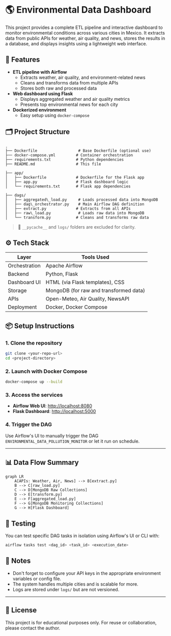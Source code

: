 # 🌎 Environmental Data Dashboard

This project provides a complete ETL pipeline and interactive dashboard to monitor environmental conditions across various cities in Mexico. It extracts data from public APIs for weather, air quality, and news, stores the results in a database, and displays insights using a lightweight web interface.

## 🚀 Features

- **ETL pipeline with Airflow**
  - Extracts weather, air quality, and environment-related news
  - Cleans and transforms data from multiple APIs
  - Stores both raw and processed data
- **Web dashboard using Flask**
  - Displays aggregated weather and air quality metrics
  - Presents top environmental news for each city
- **Dockerized environment**
  - Easy setup using `docker-compose`

## 🗂️ Project Structure

```
.
├── Dockerfile                  # Base Dockerfile (optional use)
├── docker-compose.yml         # Container orchestration
├── requirements.txt           # Python dependencies
├── README.md                  # This file

├── app/
│   ├── Dockerfile             # Dockerfile for the Flask app
│   ├── app.py                 # Flask dashboard logic
│   └── requirements.txt       # Flask app dependencies

├── dags/
│   ├── aggregated\_load.py     # Loads processed data into MongoDB
│   ├── dag\_orchestrator.py    # Main Airflow DAG definition
│   ├── extract.py             # Extracts from all APIs
│   ├── raw\_load.py            # Loads raw data into MongoDB
│   └── transform.py           # Cleans and transforms raw data
```

> 🧹 `__pycache__` and `logs/` folders are excluded for clarity.

## ⚙️ Tech Stack

| Layer        | Tools Used                            |
|--------------|----------------------------------------|
| Orchestration| Apache Airflow                         |
| Backend      | Python, Flask                          |
| Dashboard UI | HTML (via Flask templates), CSS        |
| Storage      | MongoDB (for raw and transformed data) |
| APIs         | Open-Meteo, Air Quality, NewsAPI       |
| Deployment   | Docker, Docker Compose                 |

## 📦 Setup Instructions

### 1. Clone the repository
```bash
git clone <your-repo-url>
cd <project-directory>
````

### 2. Launch with Docker Compose

```bash
docker-compose up --build
```

### 3. Access the services

* **Airflow Web UI**: [http://localhost:8080](http://localhost:8080)
* **Flask Dashboard**: [http://localhost:5000](http://localhost:8501)

### 4. Trigger the DAG

Use Airflow's UI to manually trigger the DAG `ENVIRONMENTAL_DATA_POLLUTION_MONITOR` or let it run on schedule.

---

## 📊 Data Flow Summary

```mermaid
graph LR
    A[APIs: Weather, Air, News] --> B[extract.py]
    B --> C[raw_load.py]
    C --> D[MongoDB Raw Collections]
    D --> E[transform.py]
    E --> F[aggregated_load.py]
    F --> G[MongoDB Monitoring Collections]
    G --> H[Flask Dashboard]
```

## 🧪 Testing

You can test specific DAG tasks in isolation using Airflow's UI or CLI with:

```bash
airflow tasks test <dag_id> <task_id> <execution_date>
```

## 📌 Notes

* Don't forget to configure your API keys in the appropriate environment variables or config file.
* The system handles multiple cities and is scalable for more.
* Logs are stored under `logs/` but are not versioned.

---

## 📜 License

This project is for educational purposes only. For reuse or collaboration, please contact the author.


